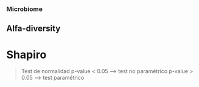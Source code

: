 ### Microbiome
## Alfa-diversity
# Shapiro
> Test de normalidad
> p-value < 0.05 --> test no paramétrico
> p-value > 0.05 --> test paramétrico
